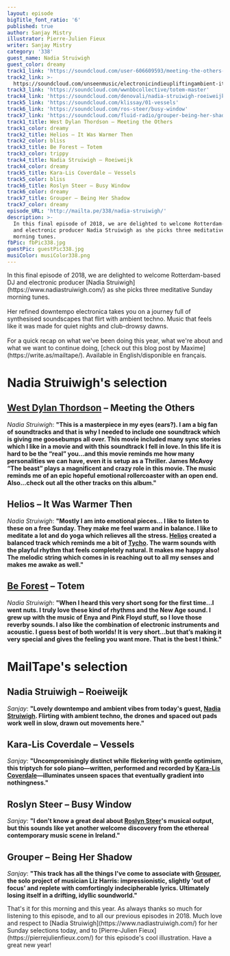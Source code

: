 ```yaml
---
layout: episode
bigTitle_font_ratio: '6'
published: true
author: Sanjay Mistry
illustrator: Pierre-Julien Fieux
writer: Sanjay Mistry
category: '338'
guest_name: Nadia Struiwigh
guest_color: dreamy
track1_link: 'https://soundcloud.com/user-606609593/meeting-the-others-split-sondtrak'
track2_link: >-
  https://soundcloud.com/unseenmusic/electronicindieupliftingambient-it-was-warmer-then
track3_link: 'https://soundcloud.com/wwnbbcollective/totem-master'
track4_link: 'https://soundcloud.com/denovali/nadia-struiwigh-roeiweijk'
track5_link: 'https://soundcloud.com/klissay/01-vessels'
track6_link: 'https://soundcloud.com/ros-steer/busy-window'
track7_link: 'https://soundcloud.com/fluid-radio/grouper-being-her-shadow'
track1_title: West Dylan Thordson – Meeting the Others
track1_color: dreamy
track2_title: Helios – It Was Warmer Then
track2_color: bliss
track3_title: Be Forest – Totem
track3_color: trippy
track4_title: Nadia Struiwigh – Roeiweijk
track4_color: dreamy
track5_title: Kara-Lis Coverdale – Vessels
track5_color: bliss
track6_title: Roslyn Steer – Busy Window
track6_color: dreamy
track7_title: Grouper – Being Her Shadow
track7_color: dreamy
episode_URL: 'http://mailta.pe/338/nadia-struiwigh/'
description: >-
  In this final episode of 2018, we are delighted to welcome Rotterdam-based DJ
  and electronic producer Nadia Struiwigh as she picks three meditative Sunday
  morning tunes.
fbPic: fbPic338.jpg
guestPic: guestPic338.jpg
musiColor: musiColor338.png
---
```

<p id="introduction">In this final episode of 2018, we are delighted to welcome Rotterdam-based DJ and electronic producer [Nadia Struiwigh](https://www.nadiastruiwigh.com/) as she picks three meditative Sunday morning tunes.
<br><br>
Her refined downtempo electronica takes you on a journey full of synthesised soundscapes that flirt with ambient techno. Music that feels like it was made for quiet nights and club-drowsy dawns.
<br><br>
For a quick recap on what we've been doing this year, what we're about and what we want to continue doing, [check out this blog post by Maxime](https://write.as/mailtape/). Available in English/disponible en français.</p>


# Nadia Struiwigh's selection

## [West Dylan Thordson](https://en.wikipedia.org/wiki/West_Dylan_Thordson) – Meeting the Others
_Nadia Struiwigh_: **"**This is a masterpiece in my eyes (ears?). I am a big fan of soundtracks and that is why I needed to include one soundtrack which is giving me goosebumps all over. This movie included many sync stories which I like in a movie and with this soundtrack I fell in love. In this life it is hard to be the “real” you...and this movie reminds me how many personalities we can have, even it is setup as a Thriller. James McAvoy “The beast” plays a magnificent and crazy role in this movie. The music reminds me of an epic hopeful emotional rollercoaster with an open end. Also...check out all the other tracks on this album.**"**

## Helios – It Was Warmer Then
_Nadia Struiwigh_: **"**Mostly I am into emotional pieces... I like to listen to these on a free Sunday. They make me feel warm and in balance. I like to meditate a lot and do yoga which relieves all the stress. [Helios](https://www.unseen-music.com/) created a balanced track which reminds me a bit of [Tycho](http://tychomusic.com/). The warm sounds with the playful rhythm that feels completely natural. It makes me happy also! The melodic string which comes in is reaching out to all my senses and makes me awake as well.**"**

## [Be Forest](https://beforest.bandcamp.com/) – Totem
_Nadia Struiwigh_: **"**When I heard this very short song for the first time...I went nuts. I truly love these kind of rhythms and the New Age sound. I grew up with the music of Enya and Pink Floyd stuff, so I love those reverby sounds. I also like the combination of electronic instruments and acoustic. I guess best of both worlds! It is very short...but that’s making it very special and gives the feeling you want more. That is the best I think.**"**


# MailTape's selection

## Nadia Struiwigh – Roeiweijk
_Sanjay_: **"**Lovely downtempo and ambient vibes from today's guest, [Nadia Struiwigh](https://www.nadiastruiwigh.com/). Flirting with ambient techno, the drones and spaced out pads work well in slow, drawn out movements here.**"**

## Kara-Lis Coverdale – Vessels
_Sanjay_: **"**Uncompromisingly distinct while flickering with gentle optimism, this triptych for solo piano—written, performed and recorded by [Kara-Lis Coverdale](https://soundcloud.com/klissay)—illuminates unseen spaces that eventually gradient into nothingness.**"**

## Roslyn Steer – Busy Window
_Sanjay_: **"**I don't know a great deal about [Roslyn Steer](https://soundcloud.com/ros-steer)'s musical output, but this sounds like yet another welcome discovery from the ethereal contemporary music scene in Ireland.**"**

## Grouper – Being Her Shadow
_Sanjay_: **"**This track has all the things I've come to associate with [Grouper](http://www.repeatingpattern.com/), the solo project of musician Liz Harris: impressionistic, slightly 'out of focus' and replete with comfortingly indecipherable lyrics. Ultimately losing itself in a drifting, idyllic soundworld.**"**


<p id="outroduction">That's it for this morning and this year. As always thanks so much for listening to this episode, and to all our previous episodes in 2018. Much love and respect to [Nadia Struiwigh](https://www.nadiastruiwigh.com/) for her Sunday selections today, and to [Pierre-Julien Fieux](https://pierrejulienfieux.com/) for this episode's cool illustration. Have a great new year!</p>
